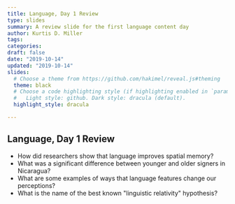 ```yaml
---
title: Language, Day 1 Review
type: slides
summary: A review slide for the first language content day
author: Kurtis D. Miller
tags:
categories: 
draft: false
date: "2019-10-14"
updated: "2019-10-14"
slides:
  # Choose a theme from https://github.com/hakimel/reveal.js#theming
  theme: black
  # Choose a code highlighting style (if highlighting enabled in `params.toml`)
  #   Light style: github. Dark style: dracula (default).
  highlight_style: dracula

---
```


Language, Day 1 Review
----------------------

* How did researchers show that language improves spatial memory?
* What was a significant difference between younger and older signers in Nicaragua?
* What are some examples of ways that language features change our perceptions?
* What is the name of the best known "linguistic relativity" hypothesis?

